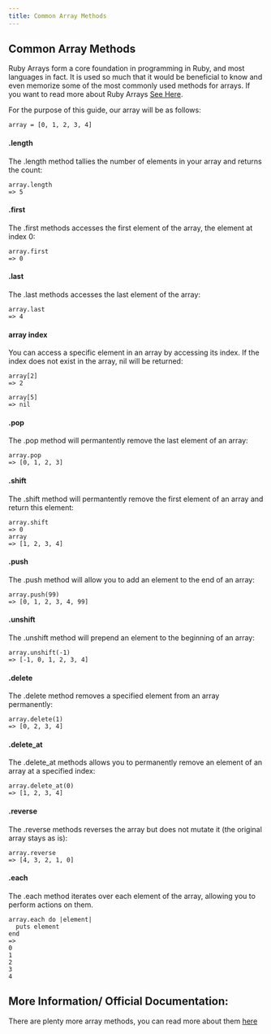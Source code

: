 ```yaml
---
title: Common Array Methods
---
```

## Common Array Methods

Ruby Arrays form a core foundation in programming in Ruby, and most languages in fact. It is used so much that it would be beneficial to know and even memorize some of the most commonly used methods for arrays. If you want to read more about Ruby Arrays <a href='https://github.com/freeCodeCamp/guides/blob/master/src/pages/ruby/ruby-arrays/index.md' target='_blank' rel='nofollow'>See Here</a>.

For the purpose of this guide, our array will be as follows:

```
array = [0, 1, 2, 3, 4]
```

#### .length
The .length method tallies the number of elements in your array and returns the count:

```
array.length
=> 5
```

#### .first
The .first methods accesses the first element of the array, the element at index 0:

```
array.first
=> 0
```

#### .last
The .last methods accesses the last element of the array:

```
array.last
=> 4
```

#### array index
You can access a specific element in an array by accessing its index. If the index does not exist in the array, nil will be returned:

```
array[2]
=> 2

array[5]
=> nil
```

#### .pop
The .pop method will permantently remove the last element of an array:

```
array.pop
=> [0, 1, 2, 3]
```

#### .shift
The .shift method will permantently remove the first element of an array and return this element:

```
array.shift
=> 0  
array
=> [1, 2, 3, 4]
```

#### .push
The .push method will allow you to add an element to the end of an array:

```
array.push(99)
=> [0, 1, 2, 3, 4, 99]
```

#### .unshift
The .unshift method will prepend an element to the beginning of an array:

```
array.unshift(-1)
=> [-1, 0, 1, 2, 3, 4]
```

#### .delete
The .delete method removes a specified element from an array permanently:

```
array.delete(1)
=> [0, 2, 3, 4]
```

#### .delete_at
The .delete_at methods allows you to permanently remove an element of an array at a specified index:

```
array.delete_at(0)
=> [1, 2, 3, 4]
```

#### .reverse
The .reverse methods reverses the array but does not mutate it (the original array stays as is):

```
array.reverse
=> [4, 3, 2, 1, 0]
```

#### .each
The .each method iterates over each element of the array, allowing you to perform actions on them.
```
array.each do |element|
  puts element
end
=> 
0
1
2
3
4
```

## More Information/ Official Documentation:

There are plenty more array methods, you can read more about them <a href='https://ruby-doc.org/core-2.4.2/Array.html' target='_blank' rel='nofollow'>here</a>
